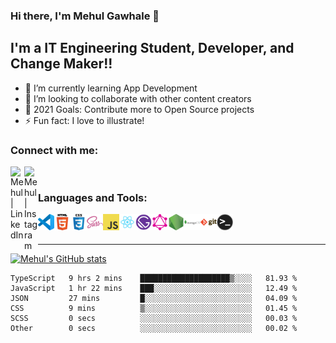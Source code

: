 ### Hi there, I'm Mehul Gawhale 👋

## I'm a IT Engineering Student, Developer, and Change Maker!!

- 🌱 I’m currently learning App Development
- 👯 I’m looking to collaborate with other content creators
- 🥅 2021 Goals: Contribute more to Open Source projects
- ⚡ Fun fact: I love to illustrate!

### Connect with me:

[<img align="left" alt="Mehul | LinkedIn" width="22px" src="https://cdn.jsdelivr.net/npm/simple-icons@v3/icons/linkedin.svg" />][linkedin]
[<img align="left" alt="Mehul | Instagram" width="22px" src="https://cdn.jsdelivr.net/npm/simple-icons@v3/icons/instagram.svg" />][instagram]

<br />

### Languages and Tools:

<img align="left" alt="Visual Studio Code" width="26px" src="https://raw.githubusercontent.com/github/explore/80688e429a7d4ef2fca1e82350fe8e3517d3494d/topics/visual-studio-code/visual-studio-code.png" />
<img align="left" alt="HTML5" width="26px" src="https://raw.githubusercontent.com/github/explore/80688e429a7d4ef2fca1e82350fe8e3517d3494d/topics/html/html.png" />
<img align="left" alt="CSS3" width="26px" src="https://raw.githubusercontent.com/github/explore/80688e429a7d4ef2fca1e82350fe8e3517d3494d/topics/css/css.png" />
<img align="left" alt="Sass" width="26px" src="https://raw.githubusercontent.com/github/explore/80688e429a7d4ef2fca1e82350fe8e3517d3494d/topics/sass/sass.png" />
<img align="left" alt="JavaScript" width="26px" src="https://raw.githubusercontent.com/github/explore/80688e429a7d4ef2fca1e82350fe8e3517d3494d/topics/javascript/javascript.png" />
<img align="left" alt="React" width="26px" src="https://raw.githubusercontent.com/github/explore/80688e429a7d4ef2fca1e82350fe8e3517d3494d/topics/react/react.png" />
<img align="left" alt="Gatsby" width="26px" src="https://raw.githubusercontent.com/github/explore/e94815998e4e0713912fed477a1f346ec04c3da2/topics/gatsby/gatsby.png" />
<img align="left" alt="GraphQL" width="26px" src="https://raw.githubusercontent.com/github/explore/80688e429a7d4ef2fca1e82350fe8e3517d3494d/topics/graphql/graphql.png" />
<img align="left" alt="Node.js" width="26px" src="https://raw.githubusercontent.com/github/explore/80688e429a7d4ef2fca1e82350fe8e3517d3494d/topics/nodejs/nodejs.png" />
<img align="left" alt="MongoDB" width="26px" src="https://raw.githubusercontent.com/github/explore/80688e429a7d4ef2fca1e82350fe8e3517d3494d/topics/mongodb/mongodb.png" />
<img align="left" alt="Git" width="26px" src="https://raw.githubusercontent.com/github/explore/80688e429a7d4ef2fca1e82350fe8e3517d3494d/topics/git/git.png" />
<img align="left" alt="Terminal" width="26px" src="https://raw.githubusercontent.com/github/explore/80688e429a7d4ef2fca1e82350fe8e3517d3494d/topics/terminal/terminal.png" />

<br />
<br />

---

[![Mehul's GitHub stats](https://github-readme-stats.vercel.app/api?username=Mehul2410)](https://github.com/anuraghazra/github-readme-stats)

[instagram]: https://instagram.com/mehul24_gawhale_/
[linkedin]: https://www.linkedin.com/in/mehul-gawhale/
<!--START_SECTION:waka-->

```text
TypeScript   9 hrs 2 mins    ████████████████████▒░░░░   81.93 %
JavaScript   1 hr 22 mins    ███░░░░░░░░░░░░░░░░░░░░░░   12.49 %
JSON         27 mins         █░░░░░░░░░░░░░░░░░░░░░░░░   04.09 %
CSS          9 mins          ▒░░░░░░░░░░░░░░░░░░░░░░░░   01.45 %
SCSS         0 secs          ░░░░░░░░░░░░░░░░░░░░░░░░░   00.03 %
Other        0 secs          ░░░░░░░░░░░░░░░░░░░░░░░░░   00.02 %
```

<!--END_SECTION:waka-->
